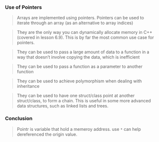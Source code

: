 ### Use of Pointers

> Arrays are implemented using pointers. Pointers can be used to iterate through an array (as an alternative to array indices)

> They are the only way you can dynamically allocate memory in C++ (covered in lesson 6.9). This is by far the most common use case for pointers.

>  They can be used to pass a large amount of data to a function in a way that doesn’t involve copying the data, which is inefficient

> They can be used to pass a function as a parameter to another function

>  They can be used to achieve polymorphism when dealing with inheritance

> They can be used to have one struct/class point at another struct/class, to form a chain. This is useful in some more advanced data structures, such as linked lists and trees.

### Conclusion

> Pointr is variable that hold a memeroy address. use `*` can help dereferenced the origin value.

